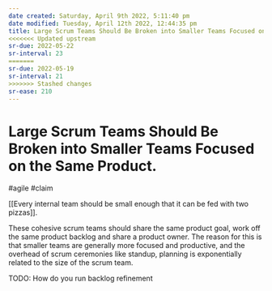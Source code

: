 ```yaml
---
date created: Saturday, April 9th 2022, 5:11:40 pm
date modified: Tuesday, April 12th 2022, 12:44:35 pm
title: Large Scrum Teams Should Be Broken into Smaller Teams Focused on the Same Product.
<<<<<<< Updated upstream
sr-due: 2022-05-22
sr-interval: 23
=======
sr-due: 2022-05-19
sr-interval: 21
>>>>>>> Stashed changes
sr-ease: 210
---
```


# Large Scrum Teams Should Be Broken into Smaller Teams Focused on the Same Product.

#agile #claim

[[Every internal team should be small enough that it can be fed with two pizzas]].

These cohesive scrum teams should share the same product goal, work off the same product backlog and share a product owner. The reason for this is that smaller teams are generally more focused and productive, and the overhead of scrum ceremonies like standup, planning is exponentially related to the size of the scrum team. 

TODO: How do you run backlog refinement 
